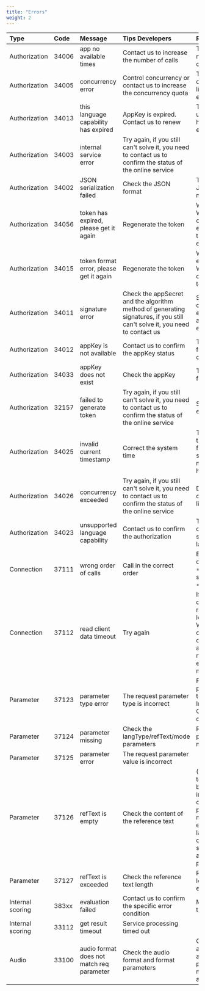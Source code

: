 ```yaml
---
title: "Errors"
weight: 2
---
```


| Type             | Code  | Message                                   | Tips Developers                                                                                                            | Remark                                                                                                                                                                                                                                                                   |
|:-----------------|:------|:------------------------------------------|:---------------------------------------------------------------------------------------------------------------------------|:-------------------------------------------------------------------------------------------------------------------------------------------------------------------------------------------------------------------------------------------------------------------------|
| Authorization    | 34006 | app no available times                    | Contact us to increase the number of calls                                                                                 | The remaining number of callables is 0                                                                                                                                                                                                                                   |
| Authorization    | 34005 | concurrency error                         | Control concurrency or contact us to increase the concurrency quota                                                        | The AppKey concurrency limit is exceeded                                                                                                                                                                                                                                 |
| Authorization    | 34013 | this language capability has expired      | AppKey is expired. Contact us to renew                                                                                     | The appKey usage period has been exceeded                                                                                                                                                                                                                                |
| Authorization    | 34003 | internal service error                    | Try again, if you still can't solve it, you need to contact us to confirm the status of the online service                 |                                                                                                                                                                                                                                                                          |
| Authorization    | 34002 | JSON serialization failed                 | Check the JSON format                                                                                                      | The send JSON is malformed                                                                                                                                                                                                                                               |
| Authorization    | 34056 | token has expired, please get it again    | Regenerate the token                                                                                                       | When a WebSocket connection is established, the token expires                                                                                                                                                                                                            |
| Authorization    | 34015 | token format error, please get it again   | Regenerate the token                                                                                                       | When establishing a WebSocket connection, token error                                                                                                                                                                                                                    |
| Authorization    | 34011 | signature error                           | Check the appSecret and the algorithm method of generating signatures, if you still can't solve it, you need to contact us | String concatenation error or appSecret error                                                                                                                                                                                                                            |
| Authorization    | 34012 | appKey is not available                   | Contact us to confirm the appKey status                                                                                    | The appKey feature is disabled                                                                                                                                                                                                                                           |
| Authorization    | 34033 | appKey does not exist                     | Check the appKey                                                                                                           | The appKey fdoes not exist                                                                                                                                                                                                                                               |
| Authorization    | 32157 | failed to generate token                  | Try again, if you still can't solve it, you need to contact us to confirm the status of the online service                 | Server-side error                                                                                                                                                                                                                                                        |
| Authorization    | 34025 | invalid current timestamp                 | Correct the system time                                                                                                    | The device time differs from the system time by more than 1 hour                                                                                                                                                                                                         |
| Authorization    | 34026 | concurrency exceeded                      | Try again, if you still can't solve it, you need to contact us to confirm the status of the online service                 | Decoder concurrency limit exceeded                                                                                                                                                                                                                                       |
| Authorization    | 34023 | unsupported language capability           | Contact us to confirm the authorization                                                                                    | The appKey does not support that language                                                                                                                                                                                                                                |
| Connection       | 37111 | wrong order of calls                      | Call in the correct order                                                                                                  | Establish ws connection =>startMsg => sendAudioData =>stopMsg                                                                                                                                                                                                            |
| Connection       | 37112 | read client data timeout                  | Try again                                                                                                                  | If the client data is not received for a long time, the WebSocket connection is disconnected, and a weak network environment may occur                                                                                                                                   |
| Parameter        | 37123 | parameter type error                      | The request parameter type is incorrect                                                                                    | For details, please refer to the Introduction to Questions document                                                                                                                                                                                                      |
| Parameter        | 37124 | parameter missing                         | Check the langType/refText/mode parameters                                                                                 | Required parameters are missing                                                                                                                                                                                                                                          |
| Parameter        | 37125 | parameter error                           | The request parameter value is incorrect                                                                                   |                                                                                                                                                                                                                                                                          |
| Parameter        | 37126 | refText is empty                          | Check the content of the reference text                                                                                    | (1) The input text is empty< br /> (2) The input text contains only punctuation marks, non-evaluation language characters, similar (t:1) and other prosody labels                                                                                                        |
| Parameter        | 37127 | refText is exceeded                       | Check the reference text length                                                                                            | Reference text length exceeded                                                                                                                                                                                                                                           |
| Internal scoring | 383xx | evaluation failed                         | Contact us to confirm the specific error condition                                                                         | Make a note of the evalId                                                                                                                                                                                                                                                |
| Internal scoring | 33112 | get result timeout                        | Service processing timed out                                                                                               |                                                                                                                                                                                                                                                                          |
| Audio            | 33100 | audio format does not match req parameter | Check the audio format and format parameters                                                                               | Check the audio format and format parameters to make sure they are consistent                                                                                                                                                                                            |

